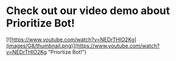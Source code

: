 # Check out our video demo about Prioritize Bot! 
[![https://www.youtube.com/watch?v=NEDrTHlO2Kg](images/G8/thumbnail.png)](https://www.youtube.com/watch?v=NEDrTHlO2Kg "Priortize Bot!")